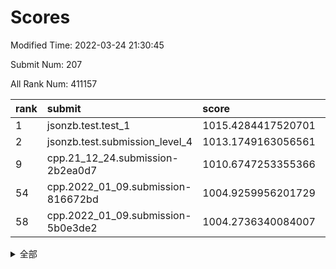 # Scores

Modified Time: 2022-03-24 21:30:45

Submit Num: 207

All Rank Num: 411157

| rank |               submit               |       score        |       sigma        | pk_num |
| :--- | :--------------------------------- | :----------------- | :----------------- | :----- |
| 1    | jsonzb.test.test_1                 | 1015.4284417520701 | 0.8414886541737951 | 7947   |
| 2    | jsonzb.test.submission_level_4     | 1013.1749163056561 | 0.8119322310810269 | 7944   |
| 9    | cpp.21_12_24.submission-2b2ea0d7   | 1010.6747253355366 | 0.765024985883749  | 7944   |
| 54   | cpp.2022_01_09.submission-816672bd | 1004.9259956201729 | 0.7171232754514725 | 7943   |
| 58   | cpp.2022_01_09.submission-5b0e3de2 | 1004.2736340084007 | 0.7167252836098752 | 7948   |


<details>
<summary>全部</summary>

| rank |                 submit                 |       score        |       sigma        | pk_num |
| :--- | :------------------------------------- | :----------------- | :----------------- | :----- |
| 1    | jsonzb.test.test_1                     | 1015.4284417520701 | 0.8414886541737951 | 7947   |
| 2    | jsonzb.test.submission_level_4         | 1013.1749163056561 | 0.8119322310810269 | 7944   |
| 3    | gobigger.level_3.submission_level_3_30 | 1011.7908029608956 | 0.7827439728544077 | 7946   |
| 4    | gobigger.level_3.submission_level_3_9  | 1011.5334684376382 | 0.7729515075520149 | 7946   |
| 5    | gobigger.level_3.submission_level_3_27 | 1010.998450808747  | 0.7995602522105738 | 7945   |
| 6    | gobigger.level_3.submission_level_3_23 | 1010.9738955347215 | 0.7664428388944476 | 7949   |
| 7    | gobigger.level_3.submission_level_3_34 | 1010.9676948736717 | 0.7659962534353041 | 7947   |
| 8    | gobigger.level_3.submission_level_3_11 | 1010.8816272282221 | 0.7643794090997377 | 7944   |
| 9    | cpp.21_12_24.submission-2b2ea0d7       | 1010.6747253355366 | 0.765024985883749  | 7944   |
| 10   | gobigger.level_3.submission_level_3_39 | 1010.6131888417177 | 0.7765453225295287 | 7945   |
| 11   | gobigger.level_3.submission_level_3_5  | 1010.5503000559579 | 0.767440720479623  | 7945   |
| 12   | gobigger.level_3.submission_level_3_25 | 1010.5099530682797 | 0.7669643166684795 | 7949   |
| 13   | gobigger.level_3.submission_level_3_49 | 1010.4741080476884 | 0.7423685471849112 | 7945   |
| 14   | gobigger.level_3.submission_level_3_45 | 1010.4707201962254 | 0.7620210359357326 | 7943   |
| 15   | gobigger.level_3.submission_level_3_18 | 1010.4465177433941 | 0.7723190617945618 | 7945   |
| 16   | gobigger.level_3.submission_level_3_19 | 1010.4355517635285 | 0.7744534094522488 | 7945   |
| 17   | gobigger.level_3.submission_level_3_24 | 1010.3995984879945 | 0.7675131628323643 | 7947   |
| 18   | gobigger.level_3.submission_level_3_22 | 1010.392680206861  | 0.756358483287253  | 7945   |
| 19   | gobigger.level_3.submission_level_3_26 | 1010.3829861895679 | 0.7910936251046442 | 7942   |
| 20   | gobigger.level_3.submission_level_3_7  | 1010.3197921209519 | 0.7669295359433816 | 7949   |
| 21   | gobigger.level_3.submission_level_3_20 | 1010.1953160152764 | 0.7581700054884184 | 7940   |
| 22   | gobigger.level_3.submission_level_3_21 | 1010.1239937547149 | 0.7739049028774058 | 7950   |
| 23   | gobigger.level_3.submission_level_3_36 | 1010.0710756028992 | 0.7795457823803555 | 7945   |
| 24   | gobigger.level_3.submission_level_3_13 | 1010.0025711018458 | 0.7790984464043955 | 7948   |
| 25   | gobigger.level_3.submission_level_3_42 | 1009.9591228569186 | 0.7461517730502526 | 7947   |
| 26   | gobigger.level_3.submission_level_3_28 | 1009.952120979963  | 0.7555340433301497 | 7947   |
| 27   | gobigger.level_3.submission_level_3_32 | 1009.8973159167037 | 0.7661976213901961 | 7946   |
| 28   | gobigger.level_3.submission_level_3_2  | 1009.8414037676896 | 0.7456294443593094 | 7944   |
| 29   | gobigger.level_3.submission_level_3_48 | 1009.82346559384   | 0.7658747090797927 | 7941   |
| 30   | gobigger.level_3.submission_level_3_40 | 1009.8120141804868 | 0.7676457311177276 | 7947   |
| 31   | gobigger.level_3.submission_level_3_8  | 1009.6865904521683 | 0.7612296383070948 | 7942   |
| 32   | gobigger.level_3.submission_level_3_29 | 1009.6323982938532 | 0.7561801909634526 | 7943   |
| 33   | gobigger.level_3.submission_level_3_33 | 1009.6259684620097 | 0.7587893881664883 | 7943   |
| 34   | gobigger.level_3.submission_level_3_10 | 1009.5121949265765 | 0.75418448899021   | 7939   |
| 35   | gobigger.level_3.submission_level_3_0  | 1009.4891656728627 | 0.7633847256059791 | 7949   |
| 36   | gobigger.level_3.submission_level_3_6  | 1009.4690571381627 | 0.7274300414873882 | 7941   |
| 37   | gobigger.level_3.submission_level_3_44 | 1009.4089455617767 | 0.7721755212446006 | 7945   |
| 38   | gobigger.level_3.submission_level_3_43 | 1009.3540575267365 | 0.755854307657956  | 7945   |
| 39   | gobigger.level_3.submission_level_3_15 | 1009.3287547181753 | 0.7596016505377425 | 7948   |
| 40   | gobigger.level_3.submission_level_3_1  | 1009.2680431938273 | 0.7735955320733462 | 7940   |
| 41   | gobigger.level_3.submission_level_3_47 | 1009.2619432840881 | 0.7401409622212876 | 7948   |
| 42   | gobigger.level_3.submission_level_3_46 | 1009.2610649027068 | 0.7627821387060689 | 7948   |
| 43   | gobigger.level_3.submission_level_3_14 | 1009.1577148477602 | 0.7534719967985637 | 7947   |
| 44   | gobigger.level_3.submission_level_3_12 | 1009.1524689164556 | 0.7380262873131107 | 7950   |
| 45   | gobigger.level_3.submission_level_3_3  | 1009.1135615322041 | 0.7459309780857801 | 7948   |
| 46   | gobigger.level_3.submission_level_3_38 | 1009.1101322635543 | 0.7531076434245706 | 7944   |
| 47   | gobigger.level_3.submission_level_3_41 | 1009.0731649177515 | 0.7415411062790696 | 7945   |
| 48   | gobigger.level_3.submission_level_3_16 | 1009.0576543382505 | 0.7371822037375088 | 7948   |
| 49   | gobigger.level_3.submission_level_3_35 | 1008.9453274890321 | 0.7502947704954998 | 7947   |
| 50   | gobigger.level_3.submission_level_3_17 | 1008.7925710890601 | 0.7549825377656748 | 7945   |
| 51   | gobigger.level_3.submission_level_3_4  | 1008.7850486907365 | 0.7579853791918979 | 7945   |
| 52   | gobigger.level_3.submission_level_3_37 | 1008.6117842751265 | 0.7436868302985096 | 7946   |
| 53   | gobigger.level_3.submission_level_3_31 | 1008.5634984573175 | 0.735807024380582  | 7944   |
| 54   | cpp.2022_01_09.submission-816672bd     | 1004.9259956201729 | 0.7171232754514725 | 7943   |
| 55   | gobigger.level_1.submission_level_1_19 | 1004.6511067073353 | 0.7183131224480319 | 7940   |
| 56   | gobigger.level_1.submission_level_1_13 | 1004.5265372767226 | 0.7174104296477445 | 7946   |
| 57   | gobigger.level_1.submission_level_1_35 | 1004.2790313765676 | 0.7150512653283045 | 7945   |
| 58   | cpp.2022_01_09.submission-5b0e3de2     | 1004.2736340084007 | 0.7167252836098752 | 7948   |
| 59   | gobigger.level_1.submission_level_1_14 | 1004.2434688628927 | 0.7057675106319731 | 7948   |
| 60   | gobigger.level_1.submission_level_1_32 | 1004.0179825630133 | 0.7180900593203388 | 7940   |
| 61   | gobigger.level_1.submission_level_1_2  | 1004.0058903356115 | 0.7159596049659215 | 7944   |
| 62   | gobigger.level_1.submission_level_1_17 | 1003.9790363609035 | 0.7085480533700462 | 7940   |
| 63   | gobigger.level_1.submission_level_1_22 | 1003.9739659570087 | 0.7159370142939551 | 7946   |
| 64   | gobigger.level_1.submission_level_1_12 | 1003.9618294159095 | 0.7255832857842943 | 7948   |
| 65   | gobigger.level_1.submission_level_1_8  | 1003.8109643768825 | 0.7077525591458325 | 7945   |
| 66   | gobigger.level_1.submission_level_1_36 | 1003.8015548998629 | 0.7117495034442236 | 7944   |
| 67   | gobigger.level_1.submission_level_1_49 | 1003.7821493813857 | 0.7101001806792152 | 7947   |
| 68   | gobigger.level_1.submission_level_1_41 | 1003.754021884661  | 0.7070651754588297 | 7945   |
| 69   | gobigger.level_1.submission_level_1_40 | 1003.7172663763271 | 0.7123403321995287 | 7945   |
| 70   | gobigger.level_1.submission_level_1_37 | 1003.71562175434   | 0.7127705863544265 | 7945   |
| 71   | gobigger.level_1.submission_level_1_45 | 1003.6443988740099 | 0.7147462049399511 | 7946   |
| 72   | gobigger.level_1.submission_level_1_46 | 1003.6065248112817 | 0.7034212232283322 | 7946   |
| 73   | gobigger.level_1.submission_level_1_23 | 1003.5969756978981 | 0.7310489784085397 | 7949   |
| 74   | gobigger.level_1.submission_level_1_48 | 1003.4842006954416 | 0.7061450225903421 | 7944   |
| 75   | gobigger.level_1.submission_level_1_27 | 1003.4783641195053 | 0.7100325979452047 | 7944   |
| 76   | gobigger.level_1.submission_level_1_6  | 1003.4650518467778 | 0.7041226154534574 | 7944   |
| 77   | gobigger.level_1.submission_level_1_1  | 1003.4532963318728 | 0.6981971933727942 | 7947   |
| 78   | gobigger.level_1.submission_level_1_34 | 1003.4523637846388 | 0.7208020711709725 | 7951   |
| 79   | gobigger.level_1.submission_level_1_0  | 1003.4219696388204 | 0.7134290936547075 | 7944   |
| 80   | gobigger.level_1.submission_level_1_9  | 1003.2751653585009 | 0.7102595779895786 | 7942   |
| 81   | gobigger.level_1.submission_level_1_38 | 1003.1954427700095 | 0.71504843318266   | 7944   |
| 82   | gobigger.level_1.submission_level_1_11 | 1003.1696296305363 | 0.7110334303326142 | 7940   |
| 83   | gobigger.level_1.submission_level_1_5  | 1003.0898180748138 | 0.7174576957519117 | 7946   |
| 84   | gobigger.level_1.submission_level_1_25 | 1003.082031112984  | 0.7050999899730621 | 7946   |
| 85   | gobigger.level_1.submission_level_1_3  | 1003.0798079778333 | 0.7222910567496243 | 7950   |
| 86   | gobigger.level_1.submission_level_1_4  | 1003.0783808356317 | 0.7212082477712047 | 7945   |
| 87   | gobigger.level_1.submission_level_1_42 | 1003.071426635589  | 0.7139673624461621 | 7946   |
| 88   | gobigger.level_1.submission_level_1_39 | 1003.0579090544966 | 0.7206192487756835 | 7942   |
| 89   | gobigger.level_1.submission_level_1_30 | 1003.025745655549  | 0.7192011472592159 | 7951   |
| 90   | gobigger.level_1.submission_level_1_26 | 1003.005770321341  | 0.7238727011908767 | 7949   |
| 91   | gobigger.level_1.submission_level_1_29 | 1002.9967859692301 | 0.709366712213058  | 7950   |
| 92   | gobigger.level_1.submission_level_1_44 | 1002.9860281761133 | 0.7168609967535577 | 7950   |
| 93   | gobigger.level_1.submission_level_1_16 | 1002.9592183532394 | 0.7112073244389217 | 7944   |
| 94   | gobigger.level_1.submission_level_1_43 | 1002.9487768553234 | 0.7188840436617688 | 7940   |
| 95   | gobigger.level_1.submission_level_1_33 | 1002.8806656409874 | 0.7082400858606097 | 7944   |
| 96   | gobigger.level_1.submission_level_1_47 | 1002.727487086351  | 0.705040652476113  | 7946   |
| 97   | gobigger.level_1.submission_level_1_28 | 1002.6209269427993 | 0.7157344221875601 | 7943   |
| 98   | gobigger.level_1.submission_level_1_21 | 1002.6199463939993 | 0.7047540208362442 | 7948   |
| 99   | gobigger.level_1.submission_level_1_10 | 1002.4168004213531 | 0.7095922406711951 | 7943   |
| 100  | gobigger.level_1.submission_level_1_15 | 1002.4044474710016 | 0.7155086697936446 | 7943   |
| 101  | gobigger.level_1.submission_level_1_20 | 1002.396551961514  | 0.7131438800609387 | 7949   |
| 102  | gobigger.level_1.submission_level_1_24 | 1002.2662282858906 | 0.6952115560824841 | 7944   |
| 103  | gobigger.level_1.submission_level_1_18 | 1002.1142010592067 | 0.7085496181291457 | 7942   |
| 104  | gobigger.level_1.submission_level_1_31 | 1001.9390013070234 | 0.7065216355690082 | 7938   |
| 105  | gobigger.level_1.submission_level_1_7  | 1001.8445820564386 | 0.7066233766581266 | 7947   |
| 106  | gobigger.random.submission_random_45   | 997.4914811856607  | 0.6950899106667173 | 7946   |
| 107  | gobigger.random.submission_random_19   | 997.3974777189678  | 0.7142342332761111 | 7946   |
| 108  | gobigger.random.submission_random_31   | 997.2101449062772  | 0.7150581302348499 | 7944   |
| 109  | gobigger.random.submission_random_15   | 997.1363623789439  | 0.6953844481276853 | 7947   |
| 110  | gobigger.random.submission_random_8    | 997.0367291074887  | 0.7043556614724796 | 7950   |
| 111  | gobigger.random.submission_random_12   | 997.0247967176588  | 0.7039741647562541 | 7943   |
| 112  | gobigger.random.submission_random_49   | 996.8339492923037  | 0.7038987464224723 | 7943   |
| 113  | gobigger.random.submission_random_13   | 996.779846167366   | 0.7247400572142794 | 7946   |
| 114  | gobigger.random.submission_random_24   | 996.7686853679991  | 0.7103751475610931 | 7948   |
| 115  | gobigger.random.submission_random_7    | 996.6457262511797  | 0.7112779821868859 | 7950   |
| 116  | gobigger.random.submission_random_29   | 996.5020676720995  | 0.7149213980957212 | 7947   |
| 117  | gobigger.random.submission_random_35   | 996.3972967014604  | 0.7234954321276573 | 7947   |
| 118  | gobigger.random.submission_random_39   | 996.3923750656026  | 0.702890952533368  | 7942   |
| 119  | gobigger.random.submission_random_48   | 996.3876834474154  | 0.697451249266846  | 7943   |
| 120  | gobigger.random.submission_random_47   | 996.3595418206188  | 0.7057855033481031 | 7948   |
| 121  | gobigger.random.submission_random_43   | 996.3036786112865  | 0.704367337380819  | 7945   |
| 122  | gobigger.random.submission_random_2    | 996.2938810344621  | 0.7024843238288558 | 7945   |
| 123  | gobigger.random.submission_random_5    | 996.2915542351791  | 0.7199191104115206 | 7947   |
| 124  | gobigger.random.submission_random_9    | 996.1751341692205  | 0.7127535365210422 | 7943   |
| 125  | gobigger.random.submission_random_4    | 996.1637791030748  | 0.7147992352329805 | 7943   |
| 126  | gobigger.random.submission_random_41   | 996.1530330142332  | 0.7136953136114634 | 7940   |
| 127  | gobigger.random.submission_random_34   | 996.0642075999307  | 0.7085531906087253 | 7944   |
| 128  | gobigger.random.submission_random_30   | 996.060343517422   | 0.710773745032739  | 7944   |
| 129  | gobigger.random.submission_random_6    | 996.0402414406301  | 0.7136092076446906 | 7939   |
| 130  | gobigger.random.submission_random_23   | 996.0151888539809  | 0.6988929006809407 | 7945   |
| 131  | gobigger.random.submission_random_10   | 995.9963998290932  | 0.7127842034661607 | 7944   |
| 132  | gobigger.random.submission_random_18   | 995.9793713589703  | 0.7258333056201274 | 7947   |
| 133  | gobigger.random.submission_random_40   | 995.9595131364738  | 0.7119416395304183 | 7943   |
| 134  | gobigger.random.submission_random_37   | 995.9522008090717  | 0.7130497266630583 | 7945   |
| 135  | gobigger.random.submission_random_11   | 995.9323492329992  | 0.7048165431963951 | 7950   |
| 136  | gobigger.random.submission_random_17   | 995.9315266253352  | 0.7079451803783245 | 7945   |
| 137  | gobigger.random.submission_random_16   | 995.8008454572354  | 0.7064598007518238 | 7948   |
| 138  | gobigger.random.submission_random_27   | 995.7557113801344  | 0.7109494606652343 | 7944   |
| 139  | gobigger.random.submission_random_44   | 995.704248404358   | 0.7107883263288075 | 7949   |
| 140  | gobigger.random.submission_random_46   | 995.6934967911664  | 0.7081820109658877 | 7945   |
| 141  | gobigger.random.submission_random_20   | 995.6719081510208  | 0.7140372631819952 | 7942   |
| 142  | gobigger.random.submission_random_32   | 995.6480166768689  | 0.7092583778090018 | 7947   |
| 143  | gobigger.random.submission_random_26   | 995.6444282270439  | 0.7109619617064361 | 7939   |
| 144  | gobigger.random.submission_random_36   | 995.6437207424439  | 0.7007973540059435 | 7942   |
| 145  | gobigger.random.submission_random_28   | 995.5823930206891  | 0.7180031187388838 | 7947   |
| 146  | gobigger.random.submission_random_0    | 995.5737245123245  | 0.7107900421858295 | 7942   |
| 147  | gobigger.random.submission_random_14   | 995.4772377175617  | 0.7205999103878075 | 7943   |
| 148  | gobigger.random.submission_random_33   | 995.4678078883343  | 0.7179483452404918 | 7946   |
| 149  | gobigger.random.submission_random_42   | 995.3119373589274  | 0.7137512368191966 | 7947   |
| 150  | gobigger.random.submission_random_21   | 995.2925313237973  | 0.7118192742807508 | 7948   |
| 151  | gobigger.random.submission_random_22   | 994.9950876103844  | 0.7240392681325878 | 7943   |
| 152  | gobigger.random.submission_random_25   | 994.8599595216363  | 0.7081209692041841 | 7949   |
| 153  | gobigger.random.submission_random_1    | 994.8474478577933  | 0.7167942145966772 | 7943   |
| 154  | gobigger.random.submission_random_38   | 994.8069038081154  | 0.7152921616201728 | 7945   |
| 155  | gobigger.level_2.submission_level_2_21 | 994.501684182855   | 0.7288190878509898 | 7945   |
| 156  | gobigger.random.submission_random_3    | 994.4823170412951  | 0.7168849633477786 | 7945   |
| 157  | gobigger.level_2.submission_level_2_35 | 994.1721348991694  | 0.7375504525532328 | 7944   |
| 158  | gobigger.level_2.submission_level_2_44 | 994.1331082400009  | 0.7284291143832422 | 7944   |
| 159  | gobigger.level_2.submission_level_2_30 | 994.0624563931897  | 0.7312406855173361 | 7942   |
| 160  | gobigger.level_2.submission_level_2_9  | 993.7327889813754  | 0.740180271353717  | 7946   |
| 161  | gobigger.level_2.submission_level_2_34 | 993.5667416714863  | 0.7367506551738121 | 7945   |
| 162  | gobigger.level_2.submission_level_2_19 | 993.3803315814285  | 0.7571787662213455 | 7947   |
| 163  | gobigger.level_2.submission_level_2_43 | 993.3651276643661  | 0.7404915247258105 | 7944   |
| 164  | gobigger.level_2.submission_level_2_10 | 993.3039847298728  | 0.7303815867202619 | 7946   |
| 165  | gobigger.level_2.submission_level_2_23 | 993.1269730539743  | 0.7349065296035561 | 7942   |
| 166  | gobigger.level_2.submission_level_2_29 | 992.9627661955897  | 0.7469125736185301 | 7947   |
| 167  | gobigger.level_2.submission_level_2_6  | 992.9360807315195  | 0.7316588142473882 | 7947   |
| 168  | gobigger.level_2.submission_level_2_48 | 992.8791265451554  | 0.7270007957760931 | 7946   |
| 169  | gobigger.level_2.submission_level_2_20 | 992.8648336480454  | 0.7494186686446539 | 7937   |
| 170  | gobigger.level_2.submission_level_2_28 | 992.8593592168959  | 0.7397142503257643 | 7946   |
| 171  | gobigger.level_2.submission_level_2_24 | 992.8353862600306  | 0.7382173202489785 | 7946   |
| 172  | gobigger.level_2.submission_level_2_1  | 992.7732820113083  | 0.7333411905365192 | 7949   |
| 173  | gobigger.level_2.submission_level_2_8  | 992.6333880636513  | 0.7577460883403467 | 7948   |
| 174  | gobigger.level_2.submission_level_2_14 | 992.613845161624   | 0.7430121448320468 | 7943   |
| 175  | gobigger.level_2.submission_level_2_2  | 992.5619772888417  | 0.7462376168091699 | 7941   |
| 176  | gobigger.level_2.submission_level_2_27 | 992.5500804837945  | 0.7403208429634263 | 7944   |
| 177  | gobigger.level_2.submission_level_2_15 | 992.3659290033032  | 0.7202117433763152 | 7940   |
| 178  | gobigger.level_2.submission_level_2_39 | 992.3439901882356  | 0.7696514528647156 | 7943   |
| 179  | gobigger.level_2.submission_level_2_22 | 992.3210497245263  | 0.76000797527886   | 7949   |
| 180  | gobigger.level_2.submission_level_2_5  | 992.2594344677655  | 0.7473229687212278 | 7943   |
| 181  | gobigger.level_2.submission_level_2_40 | 992.2523978429017  | 0.7462135771334939 | 7948   |
| 182  | gobigger.level_2.submission_level_2_49 | 992.2424259688158  | 0.7537823000205368 | 7941   |
| 183  | gobigger.level_2.submission_level_2_16 | 992.2041223107639  | 0.7516717798385534 | 7944   |
| 184  | gobigger.level_2.submission_level_2_38 | 992.0237819783747  | 0.7470939180736019 | 7942   |
| 185  | gobigger.level_2.submission_level_2_18 | 992.013042864426   | 0.7502262150274563 | 7949   |
| 186  | gobigger.level_2.submission_level_2_13 | 991.9759019750438  | 0.7360582423440734 | 7942   |
| 187  | gobigger.level_2.submission_level_2_47 | 991.9432985696409  | 0.7319309760358805 | 7946   |
| 188  | gobigger.level_2.submission_level_2_32 | 991.9222422933283  | 0.7404050502992842 | 7944   |
| 189  | gobigger.level_2.submission_level_2_33 | 991.8939184853216  | 0.7412038118049397 | 7945   |
| 190  | gobigger.level_2.submission_level_2_31 | 991.7456945944854  | 0.7519021338655492 | 7946   |
| 191  | gobigger.level_2.submission_level_2_42 | 991.6711788192632  | 0.750326989373583  | 7947   |
| 192  | gobigger.level_2.submission_level_2_4  | 991.652488732097   | 0.7431128617701871 | 7940   |
| 193  | gobigger.level_2.submission_level_2_45 | 991.4972601864887  | 0.7520739346311868 | 7947   |
| 194  | gobigger.level_2.submission_level_2_3  | 991.2353076844165  | 0.7416175321946563 | 7944   |
| 195  | gobigger.level_2.submission_level_2_11 | 991.2331373735477  | 0.7555235185409638 | 7937   |
| 196  | gobigger.level_2.submission_level_2_0  | 991.2024361471795  | 0.771502342832693  | 7947   |
| 197  | gobigger.level_2.submission_level_2_46 | 991.1795609690364  | 0.7589790618900739 | 7947   |
| 198  | gobigger.level_2.submission_level_2_7  | 991.0894039977647  | 0.7697180485472164 | 7945   |
| 199  | gobigger.level_2.submission_level_2_25 | 990.9873891647973  | 0.7586725404156702 | 7946   |
| 200  | gobigger.level_2.submission_level_2_37 | 990.734419223813   | 0.757661818637506  | 7949   |
| 201  | gobigger.level_2.submission_level_2_26 | 990.5891360815732  | 0.7585019263102346 | 7944   |
| 202  | gobigger.level_2.submission_level_2_17 | 990.1799548460262  | 0.7703888438085518 | 7948   |
| 203  | gobigger.level_2.submission_level_2_12 | 990.1062086568807  | 0.7671224133329894 | 7948   |
| 204  | gobigger.level_2.submission_level_2_41 | 990.0338105227088  | 0.7749179430498088 | 7941   |
| 205  | gobigger.level_2.submission_level_2_36 | 988.7512473015349  | 0.7842862262257482 | 7944   |
| 206  | gobigger.none.submission_none_0        | 978.6148800717773  | 1.3048384733272373 | 7949   |
| 207  | gobigger.none.submission_none_1        | 976.1997067631307  | 1.4496934555484817 | 7941   |

</details>